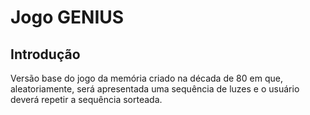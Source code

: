 # Jogo GENIUS

## Introdução

Versão base do jogo da memória criado na década de 80 em que, aleatoriamente, será apresentada uma sequência de luzes e o usuário deverá repetir a sequência sorteada.


